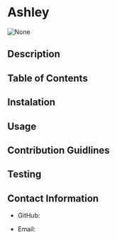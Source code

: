 # Ashley
![None](undefined)

## Description

## Table of Contents

## Instalation

## Usage

## Contribution Guidlines

## Testing

## Contact Information
* GitHub:

* Email:

